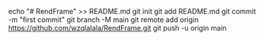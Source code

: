 echo "# RendFrame" >> README.md
git init
git add README.md
git commit -m "first commit"
git branch -M main
git remote add origin https://github.com/wzqlalala/RendFrame.git
git push -u origin main
